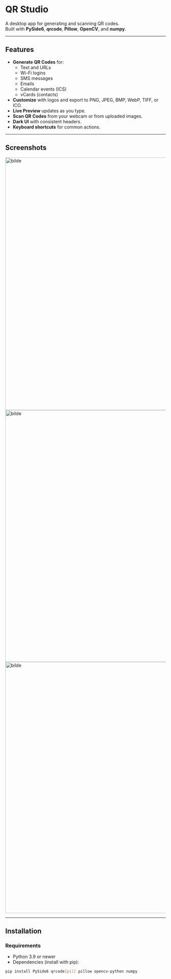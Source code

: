 # QR Studio

A desktop app for generating and scanning QR codes.  
Built with **PySide6**, **qrcode**, **Pillow**, **OpenCV**, and **numpy**.

---

## Features
- **Generate QR Codes** for:
  - Text and URLs  
  - Wi-Fi logins  
  - SMS messages  
  - Emails  
  - Calendar events (ICS)  
  - vCards (contacts)  
- **Customize** with logos and export to PNG, JPEG, BMP, WebP, TIFF, or ICO.  
- **Live Preview** updates as you type.  
- **Scan QR Codes** from your webcam or from uploaded images.  
- **Dark UI** with consistent headers.  
- **Keyboard shortcuts** for common actions.  

---

## Screenshots
<img width="1197" height="794" alt="bilde" src="https://github.com/user-attachments/assets/652da446-d04d-4da8-bfba-6a6bbf97e10c" />
<img width="1202" height="791" alt="bilde" src="https://github.com/user-attachments/assets/12c2cbd8-0a3f-433e-8d21-b4aaae320f92" />
<img width="1201" height="789" alt="bilde" src="https://github.com/user-attachments/assets/a0c0e6b2-9784-445b-a9bf-e6935db1f9b4" />

---

## Installation
### Requirements
- Python 3.9 or newer  
- Dependencies (install with pip):

```bash
pip install PySide6 qrcode[pil] pillow opencv-python numpy
